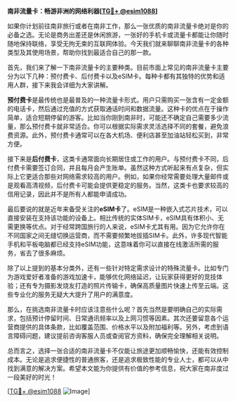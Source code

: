 **南非流量卡：畅游非洲的网络利器[[TG💪+ @esim1088](https://t.me/s/esim1088)]**

如果你计划前往南非旅行或者在南非工作，那么一张优质的南非流量卡绝对是你的必备之选。无论是商务出差还是休闲旅游，一张好的手机卡或流量卡都能让你随时随地保持联络，享受无拘无束的互联网体验。今天我们就来聊聊南非流量卡的各种类型及其使用场景，帮助你找到最适合自己的那一款。

首先，我们来了解一下南非流量卡的主要种类。目前市面上常见的南非流量卡主要分为以下几种：预付费卡、后付费卡以及eSIM卡。每种卡都有其独特的优势和适用人群，接下来我会详细为大家讲解。

**预付费卡**是最传统也是最普及的一种流量卡形式。用户只需购买一张含有一定金额的电话卡，然后通过充值的方式获取通话时间和数据流量。这种卡的优点在于操作简单，适合短期停留的游客。比如当你刚到南非时，可能还不确定自己需要多少流量，那么预付费卡就非常适合。你可以根据实际需求灵活选择不同的套餐，避免浪费资源。此外，预付费卡通常可以在各大机场、便利店甚至加油站轻松买到，非常方便。

接下来是**后付费卡**，这类卡通常面向长期居住或工作的用户。与预付费卡不同，后付费卡需要签订合同，并且每月会产生账单。虽然这种方式听起来有点复杂，但实际上它更适合那些对网络需求较高的用户。例如，如果你经常需要处理大量邮件或是观看高清视频，后付费卡可能会提供更稳定的服务。当然，这类卡也要求较高的信用记录，因此并不是所有人都能申请成功。

最后要说的就是近年来备受关注的**eSIM卡**了。eSIM是一种嵌入式芯片技术，可以直接安装在支持该功能的设备上。相比传统的实体SIM卡，eSIM具有体积小、无需更换等优点。对于经常跨国旅行的人来说，eSIM卡尤其有用。因为它允许你在不同国家之间无缝切换运营商，而不需要频繁地拔插SIM卡。此外，许多现代智能手机和平板电脑都已经支持eSIM功能，这意味着你可以直接在线激活所需的服务，省去了很多麻烦。

除了以上提到的基本分类外，还有一些针对特定需求设计的特殊流量卡。比如专门为游戏爱好者准备的游戏加速卡，能够优化网络延迟，让玩家获得更好的竞技体验；还有专为摄影发烧友打造的照片传输卡，确保高质量图片快速上传至云端。这些专业化的服务无疑大大提升了用户的满意度。

那么，在挑选南非流量卡时应该注意些什么呢？首先当然是要明确自己的实际需求，包括预计停留时间、日常通讯频率以及上网习惯等因素。其次还要留意各个运营商提供的具体条款，比如覆盖范围、价格水平以及附加福利等。另外，考虑到语言障碍问题，建议提前咨询客服人员或查阅官方资料，确保完全理解相关说明。

总而言之，选择一张合适的南非流量卡不仅能让旅途更加顺畅愉快，还能有效控制成本。无论是追求便捷性的普通旅客，还是追求极致性能的专业人士，都可以从中找到满意的解决方案。希望本文能为你提供有价值的参考信息，祝大家在南非度过一段美好的时光！

[[TG💪+ @esim1088](https://t.me/s/esim1088) ![Image](https://i.postimg.cc/4NQfJmqS/Snipaste-2025-05-13-00-14-12.png)]